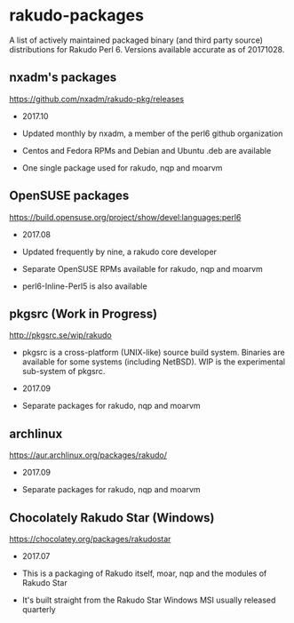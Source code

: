 # rakudo-packages

A list of actively maintained packaged binary (and third party source)
distributions for Rakudo Perl 6. Versions available accurate as of 20171028.

## nxadm's packages

<https://github.com/nxadm/rakudo-pkg/releases>

* 2017.10

* Updated monthly by nxadm, a member of the perl6 github organization

* Centos and Fedora RPMs and Debian and Ubuntu .deb are available

* One single package used for rakudo, nqp and moarvm

## OpenSUSE packages

<https://build.opensuse.org/project/show/devel:languages:perl6>

* 2017.08

* Updated frequently by nine, a rakudo core developer

* Separate OpenSUSE RPMs available for rakudo, nqp and moarvm

* perl6-Inline-Perl5 is also available

## pkgsrc (Work in Progress)

<http://pkgsrc.se/wip/rakudo>

* pkgsrc is a cross-platform (UNIX-like) source build system. Binaries are
  available for some systems (including NetBSD). WIP is the experimental
  sub-system of pkgsrc.

* 2017.09

* Separate packages for rakudo, nqp and moarvm

## archlinux

<https://aur.archlinux.org/packages/rakudo/>

* 2017.09

* Separate packages for rakudo, nqp and moarvm

## Chocolately Rakudo Star (Windows)

<https://chocolatey.org/packages/rakudostar>

* 2017.07

* This is a packaging of Rakudo itself, moar, nqp and the modules of Rakudo Star

* It's built straight from the Rakudo Star Windows MSI usually released quarterly

